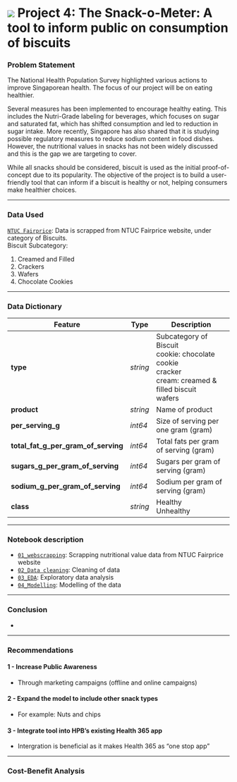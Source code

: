 # ![](https://ga-dash.s3.amazonaws.com/production/assets/logo-9f88ae6c9c3871690e33280fcf557f33.png) Project 4: The Snack-o-Meter: A tool to inform public on consumption of biscuits​

### Problem Statement

The National Health Population Survey highlighted various actions to improve Singaporean health. The focus of our project will be on eating healthier.

Several measures has been implemented to encourage healthy eating. This includes the Nutri-Grade labeling for beverages, which focuses on sugar and saturated fat, which has shifted consumption and led to reduction in sugar intake. More recently, Singapore has also shared that it is studying possible regulatory measures to reduce sodium content in food dishes. However, the nutritional values in snacks has not been widely discussed and this is the gap we are targeting to cover.

While all snacks should be considered, biscuit is used as the initial proof-of-concept due to its popularity. The objective of the project is to build a user-friendly tool that can inform if a biscuit is healthy or not, helping consumers make healthier choices.

---

### Data Used

[`NTUC Fairprice`](https://www.fairprice.com.sg/category/biscuits): Data is scrapped from NTUC Fairprice website, under category of Biscuits.
<br>Biscuit Subcategory: 
1) Creamed and Filled
2) Crackers
3) Wafers
4) Chocolate Cookies

---

### Data Dictionary

|Feature|Type|Description|
|---|---|---|
|**type**|*string*|Subcategory of Biscuit<br>cookie: chocolate cookie<br>cracker<br>cream: creamed & filled biscuit<br>wafers|
|**product**|*string*|Name of product|
|**per_serving_g**|*int64*|Size of serving per one gram (gram)|
|**total_fat_g_per_gram_of_serving**|*int64*|Total fats per gram of serving (gram)|
|**sugars_g_per_gram_of_serving**|*int64*|Sugars per gram of serving (gram)|
|**sodium_g_per_gram_of_serving**|*int64*|Sodium per gram of serving (gram)|
|**class**|*string*|Healthy<br>Unhealthy|
---

### Notebook description

* [`01_webscrapping`](/code/01_webscrapping.ipynb): Scrapping nutritional value data from NTUC Fairprice website
* [`02_Data cleaning`](/code/02_cleaning.ipynb): Cleaning of data
* [`03_EDA`](/code/03_eda.ipynb): Exploratory data analysis
* [`04_Modelling`](/code/04_modelling.ipynb): Modelling of the data

---

### Conclusion

-

---

### Recommendations

#### 1 - Increase Public Awareness
- Through marketing campaigns (offline and online campaigns)​
#### 2 - Expand the model to include other snack types​
- For example: Nuts and chips
#### 3 - Integrate tool into HPB’s existing Health 365 app 
- Intergration is beneficial as it makes Health 365 as “one stop app”​

---

### Cost-Benefit Analysis

  
